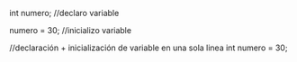 
int numero;  //declaro variable

numero = 30; //inicializo variable

//declaración + inicialización de variable en una sola linea
int numero = 30;